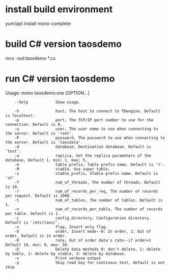 install build environment
===
yum/apt install mono-complete

build C# version taosdemo
===
mcs -out:taosdemo *.cs

run C# version taosdemo
===
Usage: mono taosdemo.exe [OPTION...]

        --help            Show usage.

        -h                host, The host to connect to TDengine. Default is localhost.
        -p                port, The TCP/IP port number to use for the connection. Default is 0.
        -u                user, The user name to use when connecting to the server. Default is 'root'.
        -P                password, The password to use when connecting to the server. Default is 'taosdata'.
        -d                database, Destination database. Default is 'test'.
        -a                replica, Set the replica parameters of the database, Default 1, min: 1, max: 5.
        -m                table_prefix, Table prefix name. Default is 't'.
        -M                stable, Use super table.
        -s                stable_prefix, STable prefix name. Default is 'st'
        -T                num_of_threads, The number of threads. Default is 10.
        -r                num_of_records_per_req, The number of records per request. Default is 1000.
        -t                num_of_tables, The number of tables. Default is 1.
        -n                num_of_records_per_table, The number of records per table. Default is 1.
        -c                config_directory, Configuration directory. Default is '/etc/taos/'.
        -x                flag, Insert only flag.
        -O                order, Insert mode--0: In order, 1: Out of order. Default is in order.
        -R                rate, Out of order data's rate--if order=1 Default 10, min: 0, max: 50.
        -D                Delete data methods 0: don't delete, 1: delete by table, 2: delete by stable, 3: delete by database.
        -v                Print verbose output
        -y                Skip read key for continous test, default is not skip
